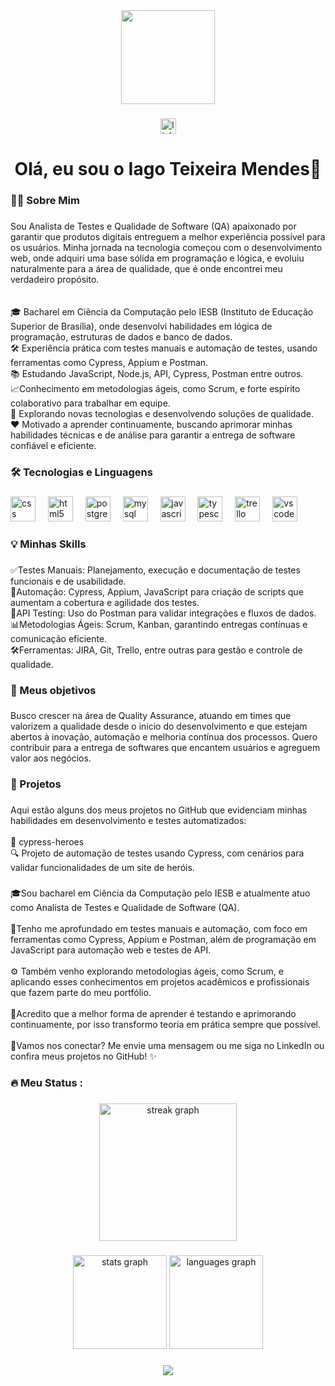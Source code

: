 <div align="center">
  <img height="150" src="https://media.giphy.com/media/M9gbBd9nbDrOTu1Mqx/giphy.gif"  />
</div>

###

<div align="center">
  <a href="https://www.linkedin.com/in/iago-teixeira-mendes" target="_blank">
    <img src="https://img.shields.io/static/v1?message=LinkedIn&logo=linkedin&label=&color=0077B5&logoColor=white&labelColor=&style=for-the-badge" height="25" alt="linkedin logo"  />
  </a>
</div>

###

<h1 align="center">Olá, eu sou o Iago Teixeira Mendes👋</h1>

###

<h3 align="left">👩‍💻  Sobre Mim</h3>

###

<p align="left">Sou Analista de Testes e Qualidade de Software (QA) apaixonado por garantir que produtos digitais entreguem a melhor experiência possível para os usuários. Minha jornada na tecnologia começou com o desenvolvimento web, onde adquiri uma base sólida em programação e lógica, e evoluiu naturalmente para a área de qualidade, que é onde encontrei meu verdadeiro propósito.<br><br><br>🎓 Bacharel em Ciência da Computação pelo IESB (Instituto de Educação Superior de Brasília), onde desenvolvi habilidades em lógica de programação, estruturas de dados e banco de dados.<br>🛠️ Experiência prática com testes manuais e automação de testes, usando ferramentas como Cypress, Appium e Postman.<br>📚 Estudando JavaScript, Node.js, API, Cypress, Postman entre outros.<br>📈Conhecimento em metodologias ágeis, como Scrum, e forte espírito colaborativo para trabalhar em equipe.<br>🚀 Explorando novas tecnologias e desenvolvendo soluções de qualidade.<br>❤️ Motivado a aprender continuamente, buscando aprimorar minhas habilidades técnicas e de análise para garantir a entrega de software confiável e eficiente.</p>

<h3 align="left">🛠 Tecnologias e Linguagens</h3>

###

<div align="left">
  <img src="https://cdn.jsdelivr.net/gh/devicons/devicon/icons/css3/css3-original.svg" height="40" alt="css logo"  />
  <img width="12" />
  <img src="https://cdn.jsdelivr.net/gh/devicons/devicon/icons/html5/html5-original.svg" height="40" alt="html5 logo"  />
  <img width="12" />
  <img src="https://cdn.jsdelivr.net/gh/devicons/devicon/icons/postgresql/postgresql-original.svg" height="40" alt="postgresql logo"  />
  <img width="12" />
  <img src="https://cdn.jsdelivr.net/gh/devicons/devicon/icons/mysql/mysql-original.svg" height="40" alt="mysql logo"  />
  <img width="12" />
  <img src="https://cdn.jsdelivr.net/gh/devicons/devicon/icons/javascript/javascript-original.svg" height="40" alt="javascript logo"  />
  <img width="12" />
  <img src="https://cdn.jsdelivr.net/gh/devicons/devicon/icons/typescript/typescript-original.svg" height="40" alt="typescript logo"  />
  <img width="12" />
  <img src="https://cdn.jsdelivr.net/gh/devicons/devicon/icons/trello/trello-plain.svg" height="40" alt="trello logo"  />
  <img width="12" />
  <img src="https://cdn.jsdelivr.net/gh/devicons/devicon/icons/vscode/vscode-original.svg" height="40" alt="vscode logo"  />
</div>

###

<h3 align="left">💡 Minhas Skills</h3>

###

<p align="left">✅Testes Manuais: Planejamento, execução e documentação de testes funcionais e de usabilidade.<br>🤖Automação: Cypress, Appium, JavaScript para criação de scripts que aumentam a cobertura e agilidade dos testes.<br>🔗API Testing: Uso do Postman para validar integrações e fluxos de dados.<br>📊Metodologias Ágeis: Scrum, Kanban, garantindo entregas contínuas e comunicação eficiente.<br>🛠️Ferramentas: JIRA, Git, Trello, entre outras para gestão e controle de qualidade.</p>

###

<h3 align="left">🎯 Meus objetivos</h3>

###

<p align="left">Busco crescer na área de Quality Assurance, atuando em times que valorizem a qualidade desde o início do desenvolvimento e que estejam abertos à inovação, automação e melhoria contínua dos processos. Quero contribuir para a entrega de softwares que encantem usuários e agreguem valor aos negócios.</p>

###

<h3 align="left">🚀 Projetos</h3>

###

<p align="left">Aqui estão alguns dos meus projetos no GitHub que evidenciam minhas habilidades em desenvolvimento e testes automatizados:<br><br>🧪 cypress-heroes<br>🔍 Projeto de automação de testes usando Cypress, com cenários para validar funcionalidades de um site de heróis.</p>

###

<p align="left">🎓Sou bacharel em Ciência da Computação pelo IESB e atualmente atuo como Analista de Testes e Qualidade de Software (QA).<br><br>🧪Tenho me aprofundado em testes manuais e automação, com foco em ferramentas como Cypress, Appium e Postman, além de programação em JavaScript para automação web e testes de API.<br><br>⚙️ Também venho explorando metodologias ágeis, como Scrum, e aplicando esses conhecimentos em projetos acadêmicos e profissionais que fazem parte do meu portfólio.<br><br>🚀Acredito que a melhor forma de aprender é testando e aprimorando continuamente, por isso transformo teoria em prática sempre que possível.<br><br>💌Vamos nos conectar? Me envie uma mensagem ou me siga no LinkedIn ou confira meus projetos no GitHub! ✨</p>

###

<h3 align="left">🔥   Meu Status :</h3>

###

<div align="center">
  <img src="https://streak-stats.demolab.com?user=iagotm&locale=en&mode=daily&theme=dark&hide_border=false&border_radius=5&order=3" height="220" alt="streak graph"  />
</div>

###

<div align="center">
  <img src="https://github-readme-stats.vercel.app/api?username=iagotm&hide_title=false&hide_rank=false&show_icons=true&include_all_commits=true&count_private=true&disable_animations=false&theme=dracula&locale=en&hide_border=false&order=1" height="150" alt="stats graph"  />
  <img src="https://github-readme-stats.vercel.app/api/top-langs?username=iagotm&locale=en&hide_title=false&layout=compact&card_width=320&langs_count=5&theme=dracula&hide_border=false&order=2" height="150" alt="languages graph"  />
</div>

###

<div align="center">
  <img src="https://visitor-badge.laobi.icu/badge?page_id=iagotm.iagotm&"  />
</div>

###
